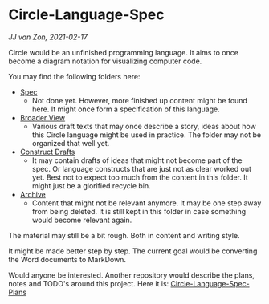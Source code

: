 Circle-Language-Spec
====================

*JJ van Zon, 2021-02-17*

Circle would be an unfinished programming language. It aims to once become a diagram notation for visualizing computer code.

You may find the following folders here:

- [Spec](https://github.com/jjvanzon/Circle-Language-Spec/tree/master/1.%20Spec)
    - Not done yet. However, more finished up content might be found here. It might once form a specification of this language.
- [Broader View](https://github.com/jjvanzon/Circle-Language-Spec/tree/master/2.%20Broader%20View)
    - Various draft texts that may once describe a story, ideas about how this Circle language might be used in practice. The folder may not be organized that well yet.
- [Construct Drafts](https://github.com/jjvanzon/Circle-Language-Spec/tree/master/3.%20Constructs%20Drafts)
    - It may contain drafts of ideas that might not become part of the spec. Or language constructs that are just not as clear worked out yet. Best not to expect too much from the content in this folder. It might just be a glorified recycle bin.
- [Archive](https://github.com/jjvanzon/Circle-Language-Spec/tree/master/4.%20Archive)
    - Content that might not be relevant anymore. It may be one step away from being deleted. It is still kept in this folder in case something would become relevant again.

The material may still be a bit rough. Both in content and writing style.

It might be made better step by step. The current goal would be converting the Word documents to MarkDown.

Would anyone be interested. Another repository would describe the plans, notes and TODO's around this project. Here it is: [Circle-Language-Spec-Plans](https://github.com/jjvanzon/Circle-Language-Spec-Plans)